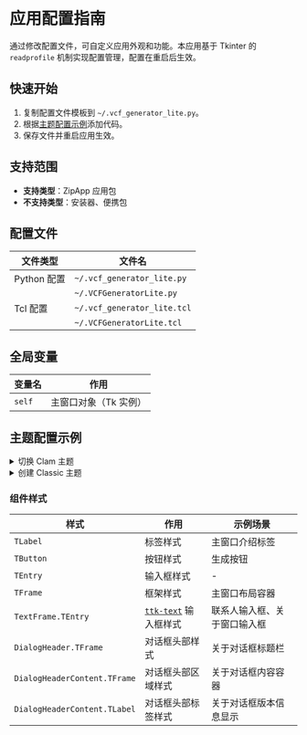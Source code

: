 # 应用配置指南

通过修改配置文件，可自定义应用外观和功能。本应用基于 Tkinter 的 `readprofile` 机制实现配置管理，配置在重启后生效。

## 快速开始

1. 复制配置文件模板到 `~/.vcf_generator_lite.py`。
2. 根据[主题配置示例](#主题配置示例)添加代码。
3. 保存文件并重启应用生效。

## 支持范围

- **支持类型**：ZipApp 应用包
- **不支持类型**：安装器、便携包

## 配置文件

| 文件类型    | 文件名                      |
| ----------- | --------------------------- |
| Python 配置 | `~/.vcf_generator_lite.py`  |
|             | `~/.VCFGeneratorLite.py`    |
| Tcl 配置    | `~/.vcf_generator_lite.tcl` |
|             | `~/.VCFGeneratorLite.tcl`   |

## 全局变量

| 变量名 | 作用                  |
| ------ | --------------------- |
| `self` | 主窗口对象（Tk 实例） |

## 主题配置示例

<details>
<summary>切换 Clam 主题</summary>

1. 打开配置文件：`~/.vcf_generator_lite.py`
2. 添加配置代码：
    ```python
    from vcf_generator_lite.theme.clam_theme import ClamTheme

    self.set_theme(ClamTheme())
    ```

`ClamTheme` 会将 `clam` 主题应用到当前窗口，并覆盖一些默认样式，以便应用看起来更和谐。

</details>

<details>
<summary>创建 Classic 主题</summary>

1. 打开配置文件：`~/.vcf_generator_lite.py`
2. 添加配置代码：
    ````python
    from tkinter import Misc, Tk
    from tkinter.ttk import Style
    from typing import override

    from vcf_generator_lite.theme.base import BaseTheme


    class ClassicTheme(BaseTheme):
        @override
        def apply_theme(self, master: Misc, style: Style):
            super().apply_theme(master, style)
            style.theme_use("classic")
            style.configure("TButton", padding="1p", width=11)
            style.configure("Vertical.TScrollbar", arrowsize="9p")
            style.configure("DialogHeader.TFrame", relief="raised")
            style.configure("TextFrame.TEntry", padding=0, borderwidth="2p")

            window_background = style.lookup("TFrame", "background")
            if isinstance(master, Tk):
                master.configure(background=window_background)
            master.option_add("*Toplevel.background", window_background)


    self.set_theme(ClassicTheme())
    ```

在 `ClassicTheme` 中，首先应用了 `classic` 主题，然后覆盖了按钮、滚动条、关于对话框信息栏和输入框的样式，最后配置
`master` 窗口和接下来创建的任何 Toplevel 窗口的背景为主题背景。

</details>

### 组件样式

| 样式                         | 作用                              | 示例场景                     |
| ---------------------------- | --------------------------------- | ---------------------------- |
| `TLabel`                     | 标签样式                          | 主窗口介绍标签               |
| `TButton`                    | 按钮样式                          | 生成按钮                     |
| `TEntry`                     | 输入框样式                        | -                            |
| `TFrame`                     | 框架样式                          | 主窗口布局容器               |
| `TextFrame.TEntry`           | [`ttk-text`][ttk-text] 输入框样式 | 联系人输入框、关于窗口输入框 |
| `DialogHeader.TFrame`        | 对话框头部样式                    | 关于对话框标题栏             |
| `DialogHeaderContent.TFrame` | 对话框头部区域样式                | 关于对话框内容容器           |
| `DialogHeaderContent.TLabel` | 对话框头部标签样式                | 关于对话框版本信息显示       |

[ttk-text]: https://github.com/Jesse205/TtkText
